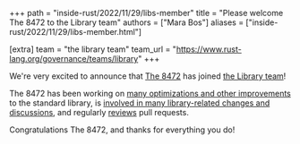 +++
path = "inside-rust/2022/11/29/libs-member"
title = "Please welcome The 8472 to the Library team"
authors = ["Mara Bos"]
aliases = ["inside-rust/2022/11/29/libs-member.html"]

[extra]
team = "the library team"
team_url = "https://www.rust-lang.org/governance/teams/library"
+++

We're very excited to announce that [The 8472](https://github.com/the8472)
has joined [the Library team](https://www.rust-lang.org/governance/teams/library)!

The 8472 has been working on [many optimizations and other improvements](https://github.com/rust-lang/rust/pulls?q=is%3Apr+author%3Athe8472) to the standard library,
is [involved in many library-related changes and discussions](https://github.com/rust-lang/rust/pulls?q=involves%3Athe8472),
and regularly [reviews](https://github.com/search?q=repo%3Arust-lang%2Frust+%22r%3Dthe8472%22&type=commits&s=committer-date&o=desc) pull requests.

Congratulations The 8472, and thanks for everything you do!
